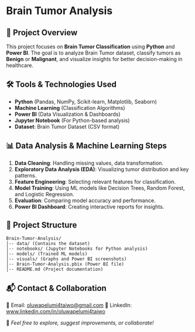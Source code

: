 # Brain Tumor Analysis

## 📌 Project Overview
This project focuses on **Brain Tumor Classification** using **Python** and **Power BI**. The goal is to analyze Brain Tumor dataset, classify tumors as **Benign** or **Malignant**, and visualize insights for better decision-making in healthcare.

## 🛠 Tools & Technologies Used
- **Python** (Pandas, NumPy, Scikit-learn, Matplotlib, Seaborn)
- **Machine Learning** (Classification Algorithms)
- **Power BI** (Data Visualization & Dashboards)
- **Jupyter Notebook** (For Python-based analysis)
- **Dataset**: Brain Tumor Dataset (CSV format)

## 📊 Data Analysis & Machine Learning Steps
1. **Data Cleaning**: Handling missing values, data transformation.
2. **Exploratory Data Analysis (EDA)**: Visualizing tumor distribution and key patterns.
3. **Feature Engineering**: Selecting relevant features for classification.
4. **Model Training**: Using ML models like Decision Trees, Random Forest, and Logistic Regression.
5. **Evaluation**: Comparing model accuracy and performance.
6. **Power BI Dashboard**: Creating interactive reports for insights.

## 📁 Project Structure
```
Brain-Tumor-Analysis/
│-- data/ (Contains the dataset)
│-- notebooks/ (Jupyter Notebooks for Python analysis)
│-- models/ (Trained ML models)
│-- visuals/ (Graphs and Power BI screenshots)
│-- Brain-Tumor-Analysis.pbix (Power BI file)
│-- README.md (Project documentation)
```


## 📬 Contact & Collaboration
📧 Email: oluwapelumi4taiwo@gmail.com 
🔗 LinkedIn: www.linkedin.com/in/oluwapelumi4taiwo 

🚀 *Feel free to explore, suggest improvements, or collaborate!*

